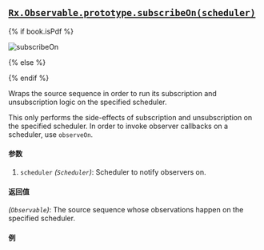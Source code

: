 ## [`Rx.Observable.prototype.subscribeOn(scheduler)`](https://github.com/Reactive-Extensions/RxJS/blob/master/src/core/linq/observable/subscribeon.js)

{% if book.isPdf %}

![subscribeOn](http://reactivex.io/documentation/operators/images/subscribeOn.png)

{% else %}



{% endif %}

Wraps the source sequence in order to run its subscription and unsubscription logic on the specified scheduler.

This only performs the side-effects of subscription and unsubscription on the specified scheduler. In order to invoke observer callbacks on a scheduler, use `observeOn`.

#### 参数
1. `scheduler` *(`Scheduler`)*:  Scheduler to notify observers on.

#### 返回值
*(`Observable`)*: The source sequence whose observations happen on the specified scheduler. 
 
#### 例

[](http://jsbin.com/socik/1/embed?js,console)

